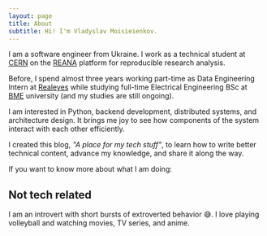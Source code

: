 ```yaml
---
layout: page
title: About
subtitle: Hi! I'm Vladyslav Moisieienkov.
---
```


I am a software engineer from Ukraine. I work as a technical student at [CERN](https://home.cern) 
on the [REANA](https://reanahub.io) platform for reproducible research analysis. 

Before, I spend almost three years working part-time as Data Engineering Intern at [Realeyes](https://www.realeyesit.com) while studying full-time Electrical Engineering BSc at [BME](https://www.vik.bme.hu/en/) university (and my studies are still ongoing).

I am interested in Python, backend development, distributed systems, and architecture design. It brings me joy to see how components of the system interact with each other efficiently.

I created this blog, *"A place for my tech stuff"*, to learn how to write better technical content, advance my knowledge, and share it along the way.

If you want to know more about what I am doing:

<script async data-uid="48f5d9122c" src="https://astounding-motivator-9549.ck.page/48f5d9122c/index.js"></script>

## Not tech related

I am an introvert with short bursts of extroverted behavior :sweat_smile:. 
I love playing volleyball and watching movies, TV series, and anime.
